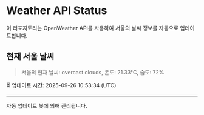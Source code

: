 
# Weather API Status

이 리포지토리는 OpenWeather API를 사용하여 서울의 날씨 정보를 자동으로 업데이트합니다.

## 현재 서울 날씨
> 서울의 현재 날씨: overcast clouds, 온도: 21.33°C, 습도: 72%

⏳ 업데이트 시간: 2025-09-26 10:53:34 (UTC)

---
자동 업데이트 봇에 의해 관리됩니다.
